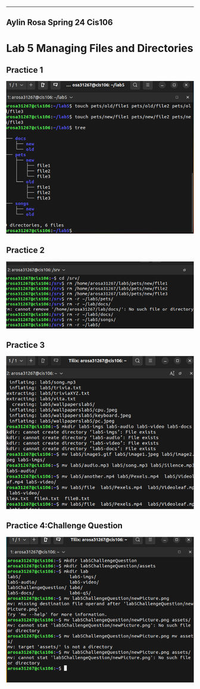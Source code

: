 -----
Aylin Rosa
Spring 24
Cis106
-----

# Lab 5 Managing Files and Directories

## Practice 1
![q1](lab5-1.png)

## Practice 2
![q2](lab5-2.png)

## Practice 3
![q3](lab5-3.png)

## Practice 4:Challenge Question
![q4](lab5-cq2.png)